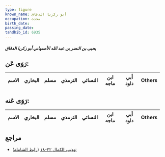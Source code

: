 ```yaml
---
type: figure
known_name: أبو زكريا الدقاق
occupation: محدث
birth_date:
passing_date:
tahdhib_id: 6935
---
```

##### يحيى بن النضر بن عبد الله الأصبهاني أبو زكريا الدقاق

## رَوَى عَن:
| الاسم | البخاري | مسلم | الترمذي | النسائي | ابن ماجه | أبي داود | Others |
| ----- | ------- | ---- | ------- | ------- | -------- | -------- | ------ |
## رَوَى عَنه:
| الاسم | البخاري | مسلم | الترمذي | النسائي | ابن ماجه | أبي داود | Others |
| ----- | ------- | ---- | ------- | ------- | -------- | -------- | ------ |
## مراجع
- [تهذيب الكمال ٣٢-١٨](obsidian://open?vault=Tahdhib-al-Kamal&file=Figures/٦٩٣٥-يحيى%20بن%20النضر%20بن%20عبد%20الله%20الأصبهاني%20أبو%20زكريا%20الدقاق) ([رابط الشاملة](https://shamela.ws/book/3722/17132))